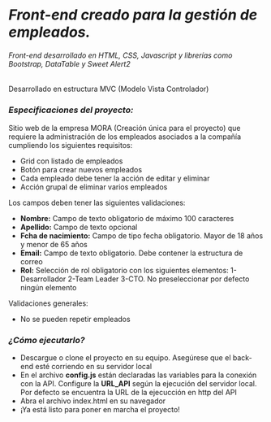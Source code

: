 <h1><strong><i>Front-end creado para la gestión de empleados.</i></strong></h1>
<h6>Front-end desarrollado en HTML, CSS, Javascript y librerías como Bootstrap, DataTable y Sweet Alert2</h6>
<p>Desarrollado en estructura MVC (Modelo Vista Controlador)</p>
<h3><strong><i>Especificaciones del proyecto:</i></strong></h3>
<p>Sitio web de la empresa MORA (Creación única para el proyecto) que requiere la administración de los empleados asociados a la compañía cumpliendo los siguientes requisitos:</p>
<ul>
<li>Grid con listado de empleados</li>
<li>Botón para crear nuevos empleados</li>
<li>Cada empleado debe tener la acción de editar y eliminar</li>
<li>Acción grupal de eliminar varios empleados</li>  
</ul>
<p>Los campos deben tener las siguientes validaciones:</p>
<ul>
<li><strong>Nombre:</strong> Campo de texto obligatorio de máximo 100 caracteres</li>
<li><strong>Apellido:</strong> Campo de texto opcional</li>
<li><strong>Fcha de nacimiento:</strong> Campo de tipo fecha obligatorio. Mayor de 18 años y menor de 65 años</li>
<li><strong>Email:</strong> Campo de texto obligatorio. Debe contener la estructura de correo</li>  
<li><strong>Rol:</strong> Selección de rol obligatorio con los siguientes elementos: 1-Desarrollador 2-Team Leader 3-CTO. No preseleccionar por defecto ningún elemento</li>  
</ul>
<p>Validaciones generales:</p>
<ul>
<li>No se pueden repetir empleados</li> 
</ul>
<h3><strong><i>¿Cómo ejecutarlo?</i></strong></h3>
<ul>
<li>Descargue o clone el proyecto en su equipo. Asegúrese que el back-end esté corriendo en su servidor local</li> 
<li>En el archivo <strong>config.js</strong> están declaradas las variables para la conexión con la API. Configure la <strong>URL_API</strong> según la ejecución del servidor local. Por defecto se encuentra la URL de la ejecucción en http del API</li> 
<li>Abra el archivo index.html en su navegador</li> 
<li>¡Ya está listo para poner en marcha el proyecto!</li> 
</ul>

